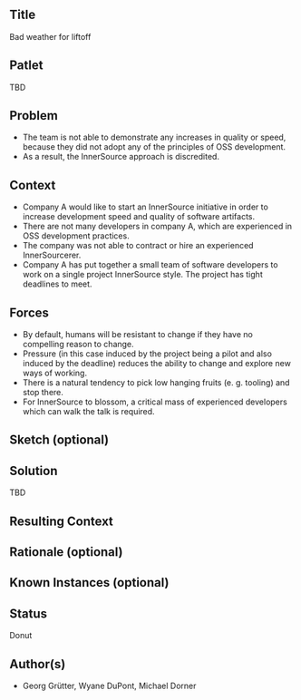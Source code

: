 ## Title

Bad weather for liftoff

## Patlet

TBD

## Problem

- The team is not able to demonstrate any increases in quality or speed, because they did not adopt any of the principles of OSS development.
- As a result, the InnerSource approach is discredited.

## Context

- Company A would like to start an InnerSource initiative in order to increase development speed and quality of software artifacts.
- There are not many developers in company A, which are experienced in OSS development practices.
- The company was not able to contract or hire an experienced InnerSourcerer.
- Company A has put together a small team of software developers to work on a single project InnerSource style. The project has tight deadlines to meet.

## Forces

- By default, humans will be resistant to change if they have no compelling reason to change.
- Pressure (in this case induced by the project being a pilot and also induced by the deadline) reduces the ability to change and explore new ways of working.
- There is a natural tendency to pick low hanging fruits (e. g. tooling) and stop there.
- For InnerSource to blossom, a critical mass of experienced developers which can walk the talk is required.

## Sketch (optional)

## Solution

TBD

## Resulting Context

## Rationale (optional)

## Known Instances (optional)

## Status

Donut

## Author(s)  

* Georg Grütter, Wyane DuPont, Michael Dorner
